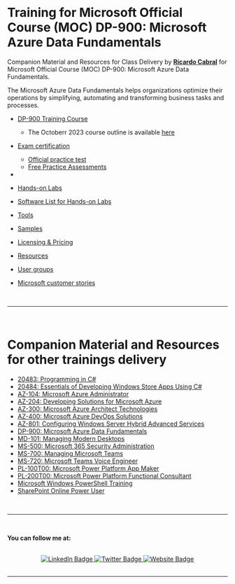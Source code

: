 <br/>

<a id="top" />

# Training for Microsoft Official Course (MOC) DP-900: Microsoft Azure Data Fundamentals

Companion Material and Resources for Class Delivery by [**Ricardo Cabral**](https://www.rramoscabral.com) for Microsoft Official Course (MOC) DP-900: Microsoft Azure Data Fundamentals.

The Microsoft Azure Data Fundamentals helps organizations optimize their operations by simplifying, automating and transforming business tasks and processes.

- [DP-900 Training Course](./about-the-course.md)
    - The Octoberr 2023 course outline is available [here](./outline-2023-october.md)

- [Exam certification](./exam.md)
    - [Official practice test](https://www.measureup.com/microsoft-practice-test-dp-900-microsoft-azure-data-fundamentals.html#u5)
    - [Free Practice Assessments](https://learn.microsoft.com/en-us/credentials/certifications/exams/dp-900/practice/assessment?assessment-type=practice&assessmentId=24)
 
- 

- [Hands-on Labs](./hands-on-labs.md)

- [Software List for Hands-on Labs](./Lab-Setup.md)

- [Tools](./tools.md)

- [Samples](./samples.md)

- [Licensing & Pricing](./licensing-pricing.md)

- [Resources](./resources.md)

- [User groups](./usergroups.md)

- [Microsoft customer stories](./microsoft-customer-stories.md)


<br>

<!-- ---  -->

<!-- <br/> -->

<!-- <a id="otherpptraining" />  -->

<!-- <br>  -->

---

<br/>


<a id="othergeneraltraining" />

# Companion Material and Resources for other trainings delivery

- [20483: Programming in C#](https://github.com/rramoscabral/20483---Training---Programming-in-C-Sharp)
- [20484: Essentials of Developing Windows Store Apps Using C#](https://github.com/rramoscabral/20484---Training---Essentials-of-Developing-Windows-Store-Apps-Using-C-Sharp)
- [AZ-104: Microsoft Azure Administrator](https://az-104.rramoscabral.com/)
- [AZ-204: Developing Solutions for Microsoft Azure](https://az-204.rramoscabral.com/)
- [AZ-300: Microsoft Azure Architect Technologies](http://az-300.rramoscabral.com/)
- [AZ-400: Microsoft Azure DevOps Solutions](https://az-400.rramoscabral.com/)
- [AZ-801: Configuring Windows Server Hybrid Advanced Services](https://az-801.rramoscabral.com)
- [DP-900: Microsoft Azure Data Fundamentals](https://dp-900.rramoscabral.com)
- [MD-101: Managing Modern Desktops](https://md-101.rramoscabral.com/)
- [MS-500: Microsoft 365 Security Administration](https://github.com/rramoscabral/MS-500---Training---Microsoft-365-Security-Administration)
- [MS-700: Managing Microsoft Teams](https://ms-700.rramoscabral.com/)
- [MS-720: Microsoft Teams Voice Engineer](https://ms-720.rramoscabral.com/)
- [PL-100T00: Microsoft Power Platform App Maker](https://pl-100.rramoscabral.com)
- [PL-200T00: Microsoft Power Platform Functional Consultant](https://pl-200.rramoscabral.com)
- [Microsoft Windows PowerShell Training](https://github.com/rramoscabral/MSPowerShell---Training---Microsoft-Windows-PowerShell)
- [SharePoint Online Power User](http://msspopoweruser.rramoscabral.com/)

<br/>

---

<a id="followme" />

<br/>

**You can follow me at:**

<br/>

<div id="badges" align="center">
  <a href="https://www.linkedin.com/in/rrcabral">
    <img src="https://img.shields.io/badge/LinkedIn-blue?style=for-the-badge&logo=linkedin&logoColor=white" alt="LinkedIn Badge"/>
  </a>
  <a href="https://twitter.com/rramoscabral">
    <img src="https://img.shields.io/badge/Twitter-blue?style=for-the-badge&logo=twitter&logoColor=white" alt="Twitter Badge"/>
  </a>
   <a href="https://www.rramoscabral.com">
    <img src="https://img.shields.io/badge/Website-blue?style=for-the-badge&logo=Website&logoColor=white" alt="Website Badge"/>
  </a>
</div>


<br/>

---

<br/>
